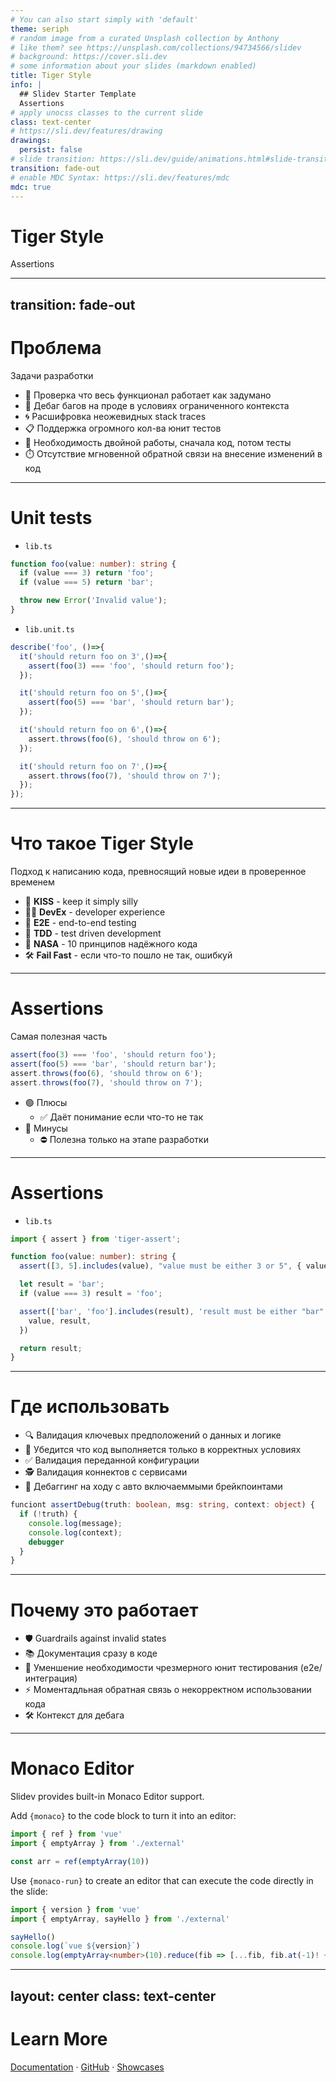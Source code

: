 ```yaml
---
# You can also start simply with 'default'
theme: seriph
# random image from a curated Unsplash collection by Anthony
# like them? see https://unsplash.com/collections/94734566/slidev
# background: https://cover.sli.dev
# some information about your slides (markdown enabled)
title: Tiger Style
info: |
  ## Slidev Starter Template
  Assertions
# apply unocss classes to the current slide
class: text-center
# https://sli.dev/features/drawing
drawings:
  persist: false
# slide transition: https://sli.dev/guide/animations.html#slide-transitions
transition: fade-out
# enable MDC Syntax: https://sli.dev/features/mdc
mdc: true
---
```


# Tiger Style

Assertions

---
transition: fade-out
---

# Проблема

Задачи разработки

- 🧩 Проверка что весь функционал работает как задумано
- 🐛 Дебаг багов на проде в условиях ограниченного контекcта
- 🌀 Расшифровка неожевидных stack traces
- 📋 Поддержка огромного кол-ва юнит тестов
- 🤦 Необходимость двойной работы, сначала код, потом тесты
- ⏱️  Отсутствие мгновенной обратной связи на внесение изменений в код

<!--
Есть множество проблем с которыми приходится сталкиваться в процессе поддержки продукта. Существующие решения безусловно облегчают работу но так же привносят свои ограничения и проблемы с которыми часто приходится боросться отдельно что в итоге может привести к двойной работе
-->

---

# Unit tests

- `lib.ts`
```ts
function foo(value: number): string {
  if (value === 3) return 'foo';
  if (value === 5) return 'bar';

  throw new Error('Invalid value');
}
```

- `lib.unit.ts`
```ts
describe('foo', ()=>{
  it('should return foo on 3',()=>{
    assert(foo(3) === 'foo', 'should return foo');
  });

  it('should return foo on 5',()=>{
    assert(foo(5) === 'bar', 'should return bar');
  });

  it('should return foo on 6',()=>{
    assert.throws(foo(6), 'should throw on 6');
  });

  it('should return foo on 7',()=>{
    assert.throws(foo(7), 'should throw on 7');
  });
});
```


---

# Что такое Tiger Style

Подход к написанию кода, превносящий новые идеи в проверенное временем

- 🤹 **KISS** - keep it simply silly
- 🧑‍💻 **DevEx** - developer experience
- 👶 **E2E** - end-to-end testing
- 📝 **TDD** - test driven development
- 🚀 **NASA** - 10 принципов надёжного кода
- 🛠 **Fail Fast** - если что-то пошло не так, ошибкуй
---

# Assertions

Самая полезная часть

```ts
assert(foo(3) === 'foo', 'should return foo');
assert(foo(5) === 'bar', 'should return bar');
assert.throws(foo(6), 'should throw on 6');
assert.throws(foo(7), 'should throw on 7');
```

- 🟢 Плюсы
  - ✅ Даёт понимание если что-то не так
- 🔴 Минусы
  - ⛔ Полезна только на этапе разработки

---

# Assertions

- `lib.ts`

```ts
import { assert } from 'tiger-assert';

function foo(value: number): string {
  assert([3, 5].includes(value), "value must be either 3 or 5", { value });

  let result = 'bar';
  if (value === 3) result = 'foo';

  assert(['bar', 'foo'].includes(result), 'result must be either "bar" or "foo"', {
    value, result,
  })

  return result;
}
```

---

# Где использовать

- 🔍 Валидация ключевых предположений о данных и логике
- 🚦 Убедится что код выполняется только в корректных условиях
- ✅ Валидация переданной конфигурации
- 🕵️ Валидация коннектов с сервисами
- 🐞 Дебаггинг на ходу с авто включаеммыми брейкпоинтами

```ts
funciont assertDebug(truth: boolean, msg: string, context: object) {
  if (!truth) {
    console.log(message);
    console.log(context);
    debugger
  }
}
```


<!--
"Assertions привносит строгость в поток выполнения/использования кода через валидацию данных и условий при этом не фиксируя реализацию кучей отдельно лежажих юнит тестов. Если нужно что-то поменять, ничего не нужно искать, вся ключавая логики и ограничения доступны прямо на месте и позволяют легче принимать решения о внесении изменений"
-->
---

# Почему это работает

- 🛡️ Guardrails against invalid states
- 📚 Документация сразу в коде
- 🧹 Уменшение необходимости чрезмерного юнит тестирования (e2e/интеграция)
- ⚡ Моментадльная обратная связь о некорректном использовании кода
- 🛠️ Контекст для дебага

<!--
Assertions сразу говорят как код предполагается использовать, не как он работает. Так же можно расставлять assert на инварианты, когда мы говорим как код точно не предполагается использовать. Документация которая сама выскочет и расскажет о себе моментально при попытке неправильного использования кода. Такую не требуется допольнительных усилий чтобы читать. Контекст для дебага сразу приложенный к ошибке с данными вызвавшими проблему
-->

---

# Monaco Editor

Slidev provides built-in Monaco Editor support.

Add `{monaco}` to the code block to turn it into an editor:

```ts {monaco}
import { ref } from 'vue'
import { emptyArray } from './external'

const arr = ref(emptyArray(10))
```

Use `{monaco-run}` to create an editor that can execute the code directly in the slide:

```ts {monaco-run}
import { version } from 'vue'
import { emptyArray, sayHello } from './external'

sayHello()
console.log(`vue ${version}`)
console.log(emptyArray<number>(10).reduce(fib => [...fib, fib.at(-1)! + fib.at(-2)!], [1, 1]))
```

---
layout: center
class: text-center
---

# Learn More

[Documentation](https://sli.dev) · [GitHub](https://github.com/slidevjs/slidev) · [Showcases](https://sli.dev/resources/showcases)

<PoweredBySlidev mt-10 />
